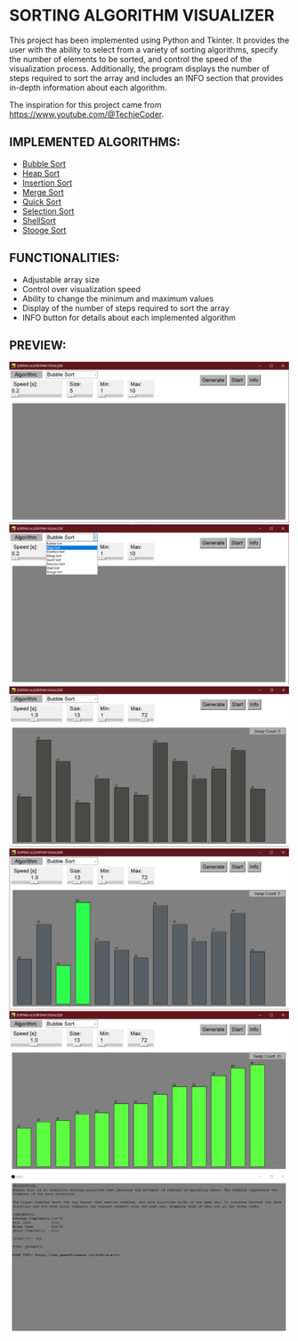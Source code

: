 # SORTING ALGORITHM VISUALIZER

This project has been implemented using Python and Tkinter. It provides the user with the ability to select from a variety of sorting algorithms, specify the number of elements to be sorted, and control the speed of the visualization process. Additionally, the program displays the number of steps required to sort the array and includes an INFO section that provides in-depth information about each algorithm.

The inspiration for this project came from https://www.youtube.com/@TechieCoder.

## IMPLEMENTED ALGORITHMS:

- [Bubble Sort](https://www.geeksforgeeks.org/bubble-sort/)
- [Heap Sort](https://www.geeksforgeeks.org/heap-sort/)
- [Insertion Sort](https://www.geeksforgeeks.org/insertion-sort/)
- [Merge Sort](https://www.geeksforgeeks.org/merge-sort/)
- [Quick Sort](https://www.geeksforgeeks.org/quick-sort/)
- [Selection Sort](https://www.geeksforgeeks.org/selection-sort/)
- [ShellSort](https://www.geeksforgeeks.org/shellsort/)
- [Stooge Sort](https://www.geeksforgeeks.org/stooge-sort/)

## FUNCTIONALITIES:

- Adjustable array size
- Control over visualization speed
- Ability to change the minimum and maximum values
- Display of the number of steps required to sort the array
- INFO button for details about each implemented algorithm

## PREVIEW:

<img src="preview/1.png" width="503"/>  <img src="preview/6.png" width="503"/>
<img src="preview/2.png" width="503"/>  <img src="preview/3.png" width="503"/>
<img src="preview/4.png" width="503"/>  <img src="preview/5.png" width="503"/>

